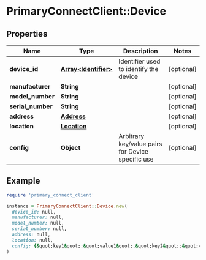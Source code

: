 # PrimaryConnectClient::Device

## Properties

| Name | Type | Description | Notes |
| ---- | ---- | ----------- | ----- |
| **device_id** | [**Array&lt;Identifier&gt;**](Identifier.md) | Identifier used to identify the device | [optional] |
| **manufacturer** | **String** |  | [optional] |
| **model_number** | **String** |  | [optional] |
| **serial_number** | **String** |  | [optional] |
| **address** | [**Address**](Address.md) |  | [optional] |
| **location** | [**Location**](Location.md) |  | [optional] |
| **config** | **Object** | Arbitrary key/value pairs for Device specific use | [optional] |

## Example

```ruby
require 'primary_connect_client'

instance = PrimaryConnectClient::Device.new(
  device_id: null,
  manufacturer: null,
  model_number: null,
  serial_number: null,
  address: null,
  location: null,
  config: {&quot;key1&quot;:&quot;value1&quot;,&quot;key2&quot;:&quot;value2&quot;}
)
```

